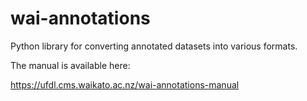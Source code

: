 # wai-annotations
Python library for converting annotated datasets into various formats.

The manual is available here:

https://ufdl.cms.waikato.ac.nz/wai-annotations-manual
